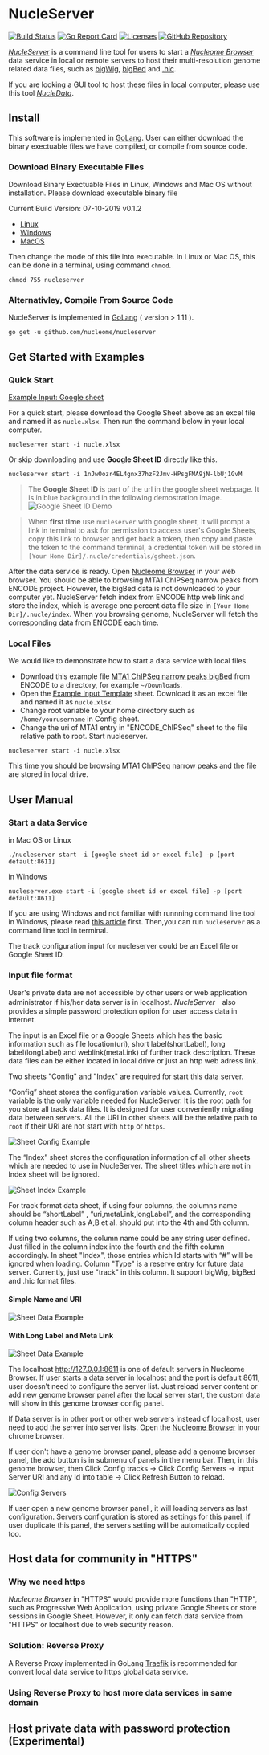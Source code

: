 # NucleServer 
[![Build Status](https://travis-ci.org/nucleome/nucleserver.svg?branch=master)](https://travis-ci.org/nucleome/nucleserver)
[![Go Report Card](https://goreportcard.com/badge/github.com/nucleome/nucleserver)](https://goreportcard.com/report/github.com/nucleome/nucleserver)
[![Licenses](https://img.shields.io/badge/license-bsd-orange.svg)](https://opensource.org/licenses/BSD-3-Clause)
[![GitHub Repository](https://img.shields.io/badge/GitHub-Repository-blue.svg)](https://github.com/nucleome/nucleserver)

[*NucleServer*](http://doc.nucleome.org/data/server) is a command line tool for users to start a [*Nucleome Browser*](https://vis.nucleome.org) data service in local or remote servers to host their multi-resolution genome related data files, such as [bigWig](https://genome.ucsc.edu/goldenpath/help/bigWig.html), [bigBed](https://genome.ucsc.edu/goldenpath/help/bigBed.html) and [.hic](https://github.com/aidenlab/Juicebox/blob/master/HiC_format_v8.docx). 

If you are looking a GUI tool to host these files in local computer, please use this tool [*NucleData*](https://github.com/nucleome/nucledata). 


## Install

This software is implemented in [GoLang](https://golang.org/).
User can either download the binary exectuable files we have compiled, or compile from source code.

### Download Binary Executable Files
 
Download Binary Exectuable Files in Linux, Windows and Mac OS without installation.
Please download executable binary file

Current Build Version: 07-10-2019  v0.1.2

- [Linux](https://vis.nucleome.org/static/nucleserver/current/linux/nucleserver)
- [Windows](https://vis.nucleome.org/static/nucleserver/current/win64/nucleserver.exe)
- [MacOS](https://vis.nucleome.org/static/nucleserver/current/mac/nucleserver)

Then change the mode of this file into executable. In Linux or Mac OS, this can be done in a terminal, using command `chmod`.

```shell
chmod 755 nucleserver
```

### Alternativley, Compile From Source Code
NucleServer is implemented in [GoLang](https://golang.org) ( version > 1.11 ).  
```
go get -u github.com/nucleome/nucleserver
```

## Get Started with Examples

### Quick Start

[Example Input: Google sheet](https://docs.google.com/spreadsheets/d/1nJwOozr4EL4gnx37hzF2Jmv-HPsgFMA9jN-lbUj1GvM/edit#gid=1744383077)

For a quick start, please download the Google Sheet above as an excel file and named it as `nucle.xlsx`.
Then run the command below in your local computer.

`nucleserver start -i nucle.xlsx`

Or skip downloading and use **Google Sheet ID** directly like this.

`nucleserver start -i 1nJwOozr4EL4gnx37hzF2Jmv-HPsgFMA9jN-lbUj1GvM`

> The **Google Sheet ID** is part of the url in the google sheet webpage. It is in blue background in the following demostration image.
> ![Google Sheet ID Demo](https://nucleome.github.io/image/google_sheet_id_demo.png)

> When **first time** use `nucleserver` with google sheet, it will prompt a link in terminal to ask for permission to access user's Google Sheets, copy this link to browser and get back a token, then copy and paste the token to the command terminal, a credential token will be stored in `[Your Home Dir]/.nucle/credentials/gsheet.json`. 

After the data service is ready. Open [Nucleome Browser](https://vis.nucleome.org) in your web browser. You should be able to browsing MTA1 ChIPSeq narrow peaks from ENCODE project. However, the bigBed data is not downloaded to your computer yet. NucleServer fetch index from ENCODE http web link and store the index, which is average one percent data file size in `[Your Home Dir]/.nucle/index`. When you browsing genome, NucleServer will fetch the corresponding data from ENCODE each time. 

### Local Files

We would like to demonstrate how to start a data service with local files.

- Download this example file [MTA1 ChIPSeq narrow peaks bigBed](https://www.encodeproject.org/files/ENCFF845IDA/@@download/ENCFF845IDA.bigBed) from ENCODE to a directory, for example `~/Downloads`.
- Open the [Example Input Template](https://docs.google.com/spreadsheets/d/1gdK9L2DuJ7hln1ouLy8pQcvX6Fbrm6EUv28Al7ivmKw/edit?usp=sharing) sheet. Download it 
as an excel file and named it as `nucle.xlsx`.
- Change root variable to your home directory such as `/home/yourusername` in Config sheet.
- Change the uri of MTA1 entry in "ENCODE_ChIPSeq" sheet to the file relative path to root.
Start nucleserver.

`nucleserver start -i nucle.xlsx`

This time you should be browsing MTA1 ChIPSeq narrow peaks and the file are stored in local drive.



## User Manual 

###  Start a data Service

in Mac OS or Linux
```shell
./nucleserver start -i [google sheet id or excel file] -p [port default:8611]
```
in Windows 
```shell
nucleserver.exe start -i [google sheet id or excel file] -p [port default:8611]
```

If you are using Windows and not familiar with runnning command line tool in Windows, please read [this article](https://www.computerhope.com/issues/chusedos.htm) first. Then,you can run `nucleserver` as a command line tool in terminal.

The track configuration input for nucleserver could be an Excel file or Google Sheet ID.

### Input file format

User's private data are not accessible by other users or web application administrator if his/her data server is in localhost. *NucleServer*　also provides a simple password protection option for user access data in internet.

The input is an Excel file or a Google Sheets which has the basic information such as file location(uri), short label(shortLabel), long label(longLabel) and weblink(metaLink) of further track description. These data files can be either located in local drive or just an http web adress link.

Two sheets "Config" and "Index" are required for start this data server.  

“Config” sheet stores the configuration variable values. Currently, `root` variable is the only variable needed for NucleServer. It is the root path for you store all track data files. It is designed for user conveniently migrating data between servers. All the URI in other sheets will be the relative path to `root` if their URI are not start with `http` or `https`.

![Sheet Config Example](https://nucleome.github.io/image/sheetConfig.png)

The “Index” sheet stores the configuration information of all other sheets which are needed to use in NucleServer. The sheet titles which are not in Index sheet will be ignored.

![Sheet Index Example](https://nucleome.github.io/image/sheetIndex.png)

For track format data sheet, if using four columns, the columns name should be “shortLabel” , “uri,metaLink,longLabel”, and the corresponding column header such as A,B et al. should put into the 4th and 5th column.

If using two columns, the column name could be any string user defined. Just filled in the column index into the fourth and the fifth column accordingly. In sheet "Index", those entries which Id starts with “#” will be ignored when loading.
Column "Type" is a reserve entry for future data server. Currently, just use "track" in this column. It support bigWig, bigBed and .hic format files.
#### Simple Name and URI
![Sheet Data Example](https://nucleome.github.io/image/sheetSimpleData.png)

#### With Long Label and Meta Link
![Sheet Data Example](https://nucleome.github.io/image/sheetData4.png)


The localhost http://127.0.0.1:8611 is one of default servers in Nucleome Browser. If user starts a data server in localhost and the port is default 8611, user doesn’t need to configure the server list. Just reload server content or add new genome browser panel after the local server start, the custom data will show in this genome browser config panel.

If Data server is in other port or other web servers instead of localhost, user need to add the server into server lists. Open the [Nucleome Browser](https://vis.nucleome.org) in your chrome browser. 

If user don't have a genome browser panel, please add a genome browser panel, the add button is in submenu of panels in the menu bar. Then, in this genome browser, then Click Config tracks → Click Config Servers → Input Server URI and any Id into table → Click Refresh Button to reload.


![Config Servers](https://nucleome.github.io/image/configServers.png)

If user open a new genome browser panel , it will loading servers as last configuration. Servers configuration is stored as settings for this panel, if user duplicate this panel, the servers setting will be automatically copied too.


## Host data for community in "HTTPS"

### Why we need https
*Nucleome Browser* in "HTTPS" would provide more functions than "HTTP", such as Progressive Web Application, using private Google Sheets or store sessions in Google Sheet. However, it only can fetch data service from "HTTPS" or localhost due to web security reason.

### Solution: Reverse Proxy
A Reverse Proxy implemented in GoLang [Traefik](https://traefik.io/) is recommended for convert local data service to https global data service. 

### Using Reverse Proxy to host more data services in same domain


## Host private data with password protection (Experimental)


